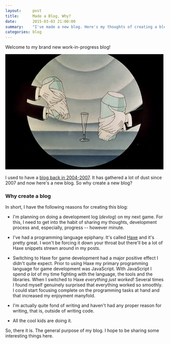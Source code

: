 ```yaml
---
layout:     post
title:      Made a Blog, Why?
date:       2015-03-03 21:00:00
summary:    "I've made a new blog. Here's my thoughts of creating a blog and which purpose it will serve. Spoiler: It's all about fun and games."
categories: blog
---
```


Welcome to my brand new work-in-progress blog!

![desk](/images/134_nP51DVC.gif)

I used to have a [blog back in 2004-2007](http://andersnissen.blogspot.dk/). It has gathered a lot of dust since 2007 and now here's a new blog. So why create a new blog?

### Why create a blog

In short, I have the following reasons for creating this blog:

* I'm planning on doing a development log (_devlog_) on my next game. For this, I need to get into the habit of sharing my thoughts, development process and, especially, progress -- however minute.

* I've had a programming language epiphany. It's called [Haxe](http://haxe.org) and it's pretty great. I won't be forcing it down your throat but there'll be a lot of Haxe snippets strewn around in my posts.

* Switching to Haxe for game development had a major positive effect I didn't quite expect. Prior to using Haxe my primary programming language for game development was JavaScript. With JavaScript I spend _a lot_ of my time fighting with the language, the tools and the libraries. When I switched to Haxe _everything just worked_! Several times I found myself genuinely surprised that everything worked so smoothly. I could start focusing complete on the programming tasks at hand and that increased my enjoyment manyfold.

* I'm actually quite fond of writing and haven't had any proper reason for writing, that is, outside of writing code.

* All the cool kids are doing it.

So, there it is. The general purpose of my blog. I hope to be sharing some interesting things here.
